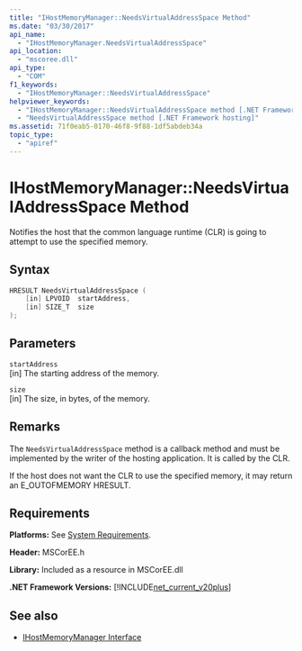 ```yaml
---
title: "IHostMemoryManager::NeedsVirtualAddressSpace Method"
ms.date: "03/30/2017"
api_name: 
  - "IHostMemoryManager.NeedsVirtualAddressSpace"
api_location: 
  - "mscoree.dll"
api_type: 
  - "COM"
f1_keywords: 
  - "IHostMemoryManager::NeedsVirtualAddressSpace"
helpviewer_keywords: 
  - "IHostMemoryManager::NeedsVirtualAddressSpace method [.NET Framework hosting]"
  - "NeedsVirtualAddressSpace method [.NET Framework hosting]"
ms.assetid: 71f0eab5-0170-46f8-9f88-1df5abdeb34a
topic_type: 
  - "apiref"
---
```

# IHostMemoryManager::NeedsVirtualAddressSpace Method
Notifies the host that the common language runtime (CLR) is going to attempt to use the specified memory.  
  
## Syntax  
  
```cpp  
HRESULT NeedsVirtualAddressSpace (  
    [in] LPVOID  startAddress,  
    [in] SIZE_T  size  
);  
```  
  
## Parameters  
 `startAddress`  
 [in] The starting address of the memory.  
  
 `size`  
 [in] The size, in bytes, of the memory.  
  
## Remarks  
 The `NeedsVirtualAddressSpace` method is a callback method and must be implemented by the writer of the hosting application. It is called by the CLR.  
  
 If the host does not want the CLR to use the specified memory, it may return an E_OUTOFMEMORY HRESULT.  
  
## Requirements  
 **Platforms:** See [System Requirements](../../get-started/system-requirements.md).  
  
 **Header:** MSCorEE.h  
  
 **Library:** Included as a resource in MSCorEE.dll  
  
 **.NET Framework Versions:** [!INCLUDE[net_current_v20plus](../../../../includes/net-current-v20plus-md.md)]  
  
## See also

- [IHostMemoryManager Interface](ihostmemorymanager-interface.md)

